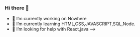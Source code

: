 ### Hi there 👋


- 🔭 I’m currently working on Nowhere
- 🌱 I’m currently learning HTML,CSS,JAVASCRIPT,SQL,Node.
- 🤔 I’m looking for help with React,java
-->
